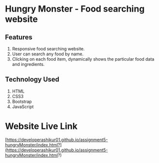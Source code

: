 # Hungry Monster - Food searching website

## Features
1. Responsive food searching website.
2. User can search any food by name.
3. Clicking on each food item, dynamically shows the particular food data and ingredients.

## Technology Used
1. HTML
2. CSS3
3. Bootstrap
4. JavaScript

# Website Live Link
[https://developerashikur01.github.io/assignment5-hungryMonster/index.html?](https://developerashikur01.github.io/assignment5-hungryMonster/index.html?)
